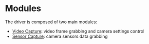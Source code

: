 # Modules

The driver is composed of two main modules:

 - [Video Capture](classsl__drv_1_1VideoCapture.html): video frame grabbing and camera settings control
 - [Sensor Capture](classsl__drv_1_1SensorCapture.html): camera sensors data grabbing
